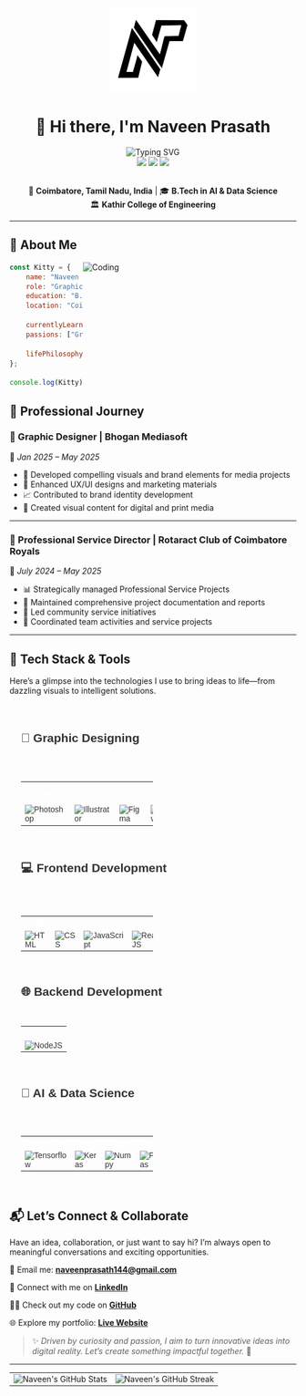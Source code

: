 <div align="center">
  <img height="150" src="./assets/Logo_Base.png" alt="Naveen Prasath Logo" />
</div>
<div align="center">

# 🚀 Hi there, **I'm Naveen Prasath** 

<img src="https://readme-typing-svg.herokuapp.com?font=Fira+Code&size=22&duration=3000&pause=1000&color=00D4FF&center=true&vCenter=true&width=600&lines=Graphic+Designer;Brand+Strategist+%7C+UI%2FUX+Designer;" alt="Typing SVG" />

<div>
  <img src="https://img.shields.io/badge/🎨_Graphic_Designer-FF6B6B?style=for-the-badge&logoColor=white" />
  <img src="https://img.shields.io/badge/🤖_UI%2FUX Designer-4ECDC4?style=for-the-badge&logoColor=white" />
  <img src="https://img.shields.io/badge/🎯_Brand_Strategist-45B7D1?style=for-the-badge&logoColor=white" />
</div>

<br/>

📍 **Coimbatore, Tamil Nadu, India** | 🎓 **B.Tech in AI & Data Science**  
🏛️ **Kathir College of Engineering**

---

</div>

## 🎯 **About Me**

<img align="right" alt="Coding" width="375" src="https://cdn.dribbble.com/users/1162077/screenshots/3848914/programmer.gif">

```javascript
const Kitty = {
    name: "Naveen Prasath P",
    role: "Graphic Designer, Brand Strategist, UI/UX Designer",
    education: "B.Tech in AI & Data Science",
    location: "Coimbatore, Tamil Nadu, India",
    
    currentlyLearning: ["Machine Learning", "Deep Learning", "UI/UX Design"],
    passions: ["Graphic Design", "Video Editing", "Logo Design", "AI/ML"],
    
    lifePhilosophy: "Reshaping human perception through innovative design ✨"
};

console.log(Kitty);
```
## 💼 **Professional Journey**

### 🎨 Graphic Designer | Bhogan Mediasoft  
📅 *Jan 2025 – May 2025*

- 🎯 Developed compelling visuals and brand elements for media projects  
- 🚀 Enhanced UX/UI designs and marketing materials  
- 📈 Contributed to brand identity development  
- 🎨 Created visual content for digital and print media  

---

### 🤝 Professional Service Director | Rotaract Club of Coimbatore Royals  
📅 *July 2024 – May 2025*

- 📊 Strategically managed Professional Service Projects  
- 📝 Maintained comprehensive project documentation and reports  
- 🎯 Led community service initiatives  
- 🤝 Coordinated team activities and service projects  

---

## 🚀 **Tech Stack & Tools**

Here’s a glimpse into the technologies I use to bring ideas to life—from dazzling visuals to intelligent solutions.

<div style="padding: 20px; font-family: Arial, sans-serif; color: #333;">

  <!-- 🎨 Graphic Designing -->
  <h2 style="color:fa0e8b;">🎨 Graphic Designing</h2>
  <p style="color:#FFFFFF;">I craft visually striking designs using industry-standard tools for digital and motion design.</p>
  <table style="width: 50%; table-layout: fixed;">
    <tr align="left" style="color: white;">
      <th>Photoshop</th>
      <th>Illustrator</th>
      <th>Figma</th>
      <th>Canva</th>
      <th>After Effects</th>
      <th>CapCut</th>
    </tr>
    <tr align="left">
      <td><img src="https://cdn.jsdelivr.net/gh/devicons/devicon/icons/photoshop/photoshop-plain.svg" title="Photoshop" alt="Photoshop" width="55" height="55"/></td>
      <td><img src="https://cdn.jsdelivr.net/gh/devicons/devicon/icons/illustrator/illustrator-plain.svg" title="Illustrator" alt="Illustrator" width="55" height="55"/></td>
      <td><img src="https://cdn.jsdelivr.net/gh/devicons/devicon/icons/figma/figma-original.svg" title="Figma" alt="Figma" width="55" height="55"/></td>
      <td><img src="https://cdn.jsdelivr.net/gh/devicons/devicon/icons/canva/canva-original.svg" title="Canva" alt="Canva" width="55" height="55"/></td>
      <td><img src="https://upload.wikimedia.org/wikipedia/commons/c/cb/Adobe_After_Effects_CC_icon.svg" title="After Effects" alt="After Effects" width="55" height="55"/></td>
      <td><img src="https://upload.wikimedia.org/wikipedia/en/a/a0/Capcut-logo.svg" title="CapCut" alt="CapCut" width="55" height="55"/></td>
    </tr>
  </table>

  <br/>

  <!-- 💻 Frontend Development -->
  <h2 style="color:fa0e8b;">💻 Frontend Development</h2>
  <p style="color:#FFFFFF;">Building responsive and dynamic web interfaces with modern JavaScript frameworks.</p>
  <table style="width: 50%; table-layout: fixed;">
    <tr align="left" style="color: white;">
      <th>HTML</th>
      <th>CSS3</th>
      <th>JavaScript</th>
      <th>ReactJS</th>
      <th>Canva</th>
    </tr>
    <tr align="left">
      <td><img src="https://cdn.jsdelivr.net/gh/devicons/devicon/icons/html5/html5-original.svg" title="HTML" alt="HTML" width="55" height="55"/></td>
      <td><img src="https://cdn.jsdelivr.net/gh/devicons/devicon/icons/css3/css3-original.svg" title="CSS" alt="CSS" width="55" height="55"/></td>
      <td><img src="https://cdn.jsdelivr.net/gh/devicons/devicon/icons/javascript/javascript-original.svg" title="JavaScript" alt="JavaScript" width="55" height="55"/></td>
      <td><img src="https://cdn.jsdelivr.net/gh/devicons/devicon/icons/react/react-original.svg" title="ReactJS" alt="ReactJS" width="55" height="55"/></td>
      <td><img src="https://cdn.jsdelivr.net/gh/devicons/devicon/icons/canva/canva-original.svg" title="Canva" alt="Canva" width="55" height="55"/></td>
    </tr>
  </table>

  <br/>

  <!-- 🌐 Backend Development -->
  <h2 style="color:fa0e8b;">🌐 Backend Development</h2>
  <p style="color:#FFFFFF;">Writing server-side logic to build scalable APIs and backend services.</p>
  <table style="width: 50%; table-layout: fixed;">
  <tr align="left" style="color: white;">
      <th>NodeJS</th>
    </tr>
    <tr align="left">
      <td><img src="https://cdn.jsdelivr.net/gh/devicons/devicon/icons/nodejs/nodejs-original.svg" title="NodeJS" alt="NodeJS" width="55" height="55"/></td>
    </tr>
  </table>

  <br/>

  <!-- 🧠 AI & Data Science -->
  <h2 style="color:fa0e8b;">🧠 AI & Data Science</h2>
  <p style="color:#FFFFFF;">Applying machine learning techniques and data analysis to generate actionable insights.</p>
  <table style="width: 50%; table-layout: auto;">
    <tr align="left" style="color: white;">
      <th>Tensorflow</th>
      <th>Keras</th>
      <th>Numpy</th>
      <th>Pandas</th>
      <th>Matplotlib</th>
      <th>MySQL</th>
    </tr>
    <tr align="left">
      <td><img src="https://cdn.jsdelivr.net/gh/devicons/devicon/icons/tensorflow/tensorflow-original.svg" title="Tensorflow" alt="Tensorflow" width="55" height="55"/></td>
      <td><img src="https://cdn.jsdelivr.net/gh/devicons/devicon/icons/keras/keras-original.svg" title="Keras" alt="Keras" width="55" height="55"/></td>
      <td><img src="https://cdn.jsdelivr.net/gh/devicons/devicon/icons/numpy/numpy-original.svg" title="Numpy" alt="Numpy" width="55" height="55"/></td>
      <td><img src="https://cdn.jsdelivr.net/gh/devicons/devicon/icons/pandas/pandas-original.svg" title="Pandas" alt="Pandas" width="55" height="55"/></td>
      <td><img src="https://cdn.jsdelivr.net/gh/devicons/devicon/icons/matplotlib/matplotlib-original.svg" title="Matplotlib" alt="Matplotlib" width="55" height="55"/></td>
      <td><img src="https://cdn.jsdelivr.net/gh/devicons/devicon/icons/mysql/mysql-original-wordmark.svg" title="MySQL" alt="MySQL" width="55" height="55"/></td>
    </tr>
  </table>

</div>

## 📬 Let’s Connect & Collaborate

Have an idea, collaboration, or just want to say hi? I’m always open to meaningful conversations and exciting opportunities.

📧 Email me: **naveenprasath144@gmail.com**

💼 Connect with me on [**LinkedIn**](https://www.linkedin.com/in/naveen-prasath144)

👨‍💻 Check out my code on [**GitHub**](https://github.com/NaveenKitty14)

🌐 Explore my portfolio: [**Live Website**](https://naveen-kitty-portfoliocom.vercel.app/)

> ✨ *Driven by curiosity and passion, I aim to turn innovative ideas into digital reality. Let’s create something impactful together.* 🚀

---

<div align="center">

  <table>
    <tr>
      <td style="border: none;" align="center">
        <img src="https://github-readme-stats.vercel.app/api?username=NaveenKitty14&show_icons=true&theme=github_dark" alt="Naveen's GitHub Stats" />
      </td>
      <td style="border: none;" align="center">
        <img src="https://github-readme-streak-stats.herokuapp.com?user=NaveenKitty14&theme=github-dark-blue&cache_bust=true" alt="Naveen's GitHub Streak" />
      </td>
    </tr>
  </table>

</div>
